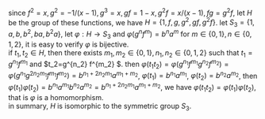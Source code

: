 since $f^2=x, g^2=-1/(x-1),g^3=x, gf=1-x,g^2f=x/(x-1),fg=g^2f$, let $H$ be the group of these functions, we have $H=\{1,f,g,g^2,gf,g^2f\}$. let $S_3=\{1,a,b,b^2,ba,b^2a\}$, let $\varphi : H \to S_3$ and $\varphi(g^n f^m)=b^na^m$ for $m \in \{0,1\}, n \in \{0,1,2\}$, it is easy to verify $\varphi$ is bijective.  
 if $t_1,t_2 \in H$, then there exists $m_1,m_2 \in \{0,1\}, n_1,n_2 \in \{0,1,2\}$ such that $t_1=g^{n_1} f^{m_1}$ and $t_2=g^{n_2} f^{m_2} $. then $\varphi(t_1t_2)=\varphi(g^{n_1} f^{m_1} g^{n_2} f^{m_2})=\varphi(g^{n_1} g^{2n_2 m_1} f^{m_1} f^{m_2})=b^{n_1+2n_2 m_1}a^{m_1+m_2}$, $\varphi(t_1)=b^{n_1}a^{m_1}$, $\varphi(t_2)=b^{n_2}a^{m_2}$, then $\varphi(t_1)\varphi(t_2)=b^{n_1}a^{m_1}b^{n_2}a^{m_2}=b^{n_1+2n_2 m_1}a^{m_1+m_2}$, we have $\varphi(t_1t_2)=\varphi(t_1)\varphi(t_2)$, that is $\varphi$ is a homomorphism.  
 in summary, $H$ is isomorphic to the symmetric group $S_3$.